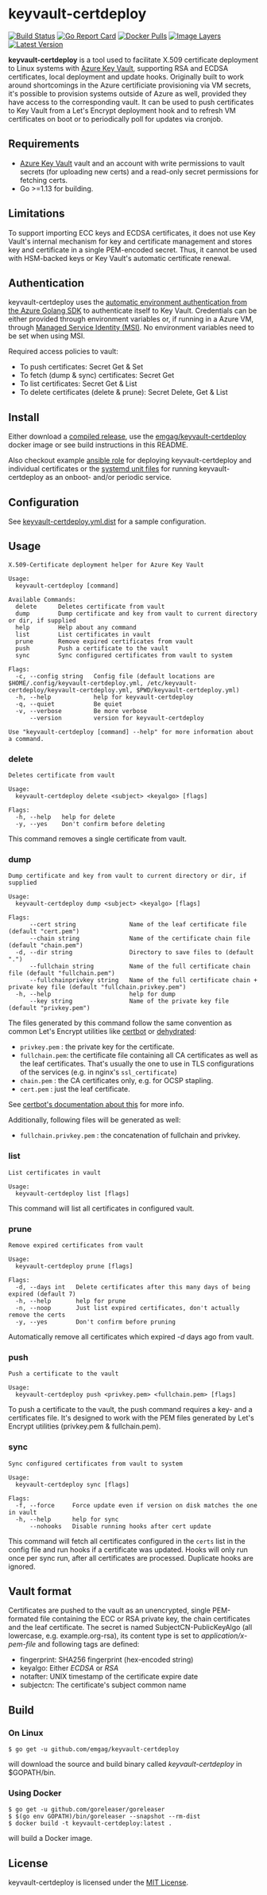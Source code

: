 # keyvault-certdeploy

[![Build Status](https://travis-ci.org/emgag/keyvault-certdeploy.svg?branch=master)](https://travis-ci.org/emgag/keyvault-certdeploy)
[![Go Report Card](https://goreportcard.com/badge/github.com/emgag/keyvault-certdeploy)](https://goreportcard.com/report/github.com/emgag/keyvault-certdeploy)
[![Docker Pulls](https://img.shields.io/docker/pulls/emgag/keyvault-certdeploy.svg)](https://hub.docker.com/r/emgag/keyvault-certdeploy)
[![Image Layers](https://images.microbadger.com/badges/image/emgag/keyvault-certdeploy.svg)](https://microbadger.com/images/emgag/keyvault-certdeploy "Get your own image badge on microbadger.com")
[![Latest Version](https://images.microbadger.com/badges/version/emgag/keyvault-certdeploy.svg)](https://microbadger.com/images/emgag/keyvault-certdeploy "Get your own version badge on microbadger.com")


**keyvault-certdeploy** is a tool used to facilitate X.509 certificate deployment to Linux systems with [Azure Key Vault](https://azure.microsoft.com/en-us/services/key-vault/), supporting RSA and ECDSA certificates, local deployment and update hooks. Originally built to work around shortcomings in the Azure certificiate provisioning via VM secrets, it's possible to provision systems outside of Azure as well, provided they have access to the corresponding vault. It can be used to push certificates to Key Vault from a Let's Encrypt deployment hook and to refresh VM certificates on boot or to periodically poll for updates via cronjob.

## Requirements

* [Azure Key Vault](https://azure.microsoft.com/en-us/services/key-vault) vault and an account with write permissions to vault secrets (for uploading new certs) and a read-only secret permissions for fetching certs. 
* Go >=1.13 for building.  

## Limitations

To support importing ECC keys and ECDSA certificates, it does not use Key Vault's internal mechanism for key and certificate management and stores key and certificate in a single PEM-encoded secret. Thus, it cannot be used with HSM-backed keys or Key Vault's automatic certificate renewal.

## Authentication

keyvault-certdeploy uses the [automatic environment authentication from the Azure Golang SDK](https://docs.microsoft.com/en-us/go/azure/azure-sdk-go-authorization#use-environment-based-authentication) to authenticate itself to Key Vault. Credentials can be either provided through environment variables or, if running in a Azure VM, through [Managed Service Identity (MSI)](https://docs.microsoft.com/en-us/azure/active-directory/managed-service-identity/overview). No environment variables need to be set when using MSI.

Required access policies to vault:
* To push certificates: Secret Get & Set
* To fetch (dump & sync) certificates: Secret Get
* To list certificates: Secret Get & List
* To delete certificates (delete & prune): Secret Delete, Get & List 

## Install 

Either download a [compiled release](https://github.com/emgag/keyvault-certdeploy/releases), use the [emgag/keyvault-certdeploy](https://hub.docker.com/r/emgag/keyvault-certdeploy) docker image or see build instructions in this README.

Also checkout example [ansible role](https://github.com/emgag/keyvault-certdeploy/tree/master/examples/ansible) for deploying keyvault-certdeploy and individual certificates or the [systemd unit files](https://github.com/emgag/keyvault-certdeploy/tree/master/examples/systemd) for running keyvault-certdeploy as an onboot- and/or periodic service.

## Configuration

See [keyvault-certdeploy.yml.dist](keyvault-certdeploy.yml.dist) for a sample configuration. 

## Usage

```
X.509-Certificate deployment helper for Azure Key Vault

Usage:
  keyvault-certdeploy [command]

Available Commands:
  delete      Deletes certificate from vault
  dump        Dump certificate and key from vault to current directory or dir, if supplied
  help        Help about any command
  list        List certificates in vault
  prune       Remove expired certificates from vault
  push        Push a certificate to the vault
  sync        Sync configured certificates from vault to system

Flags:
  -c, --config string   Config file (default locations are $HOME/.config/keyvault-certdeploy.yml, /etc/keyvault-certdeploy/keyvault-certdeploy.yml, $PWD/keyvault-certdeploy.yml)
  -h, --help            help for keyvault-certdeploy
  -q, --quiet           Be quiet
  -v, --verbose         Be more verbose
      --version         version for keyvault-certdeploy

Use "keyvault-certdeploy [command] --help" for more information about a command.
```

### delete

```
Deletes certificate from vault

Usage:
  keyvault-certdeploy delete <subject> <keyalgo> [flags]

Flags:
  -h, --help   help for delete
  -y, --yes    Don't confirm before deleting
```

This command removes a single certificate from vault. 

### dump

```
Dump certificate and key from vault to current directory or dir, if supplied

Usage:
  keyvault-certdeploy dump <subject> <keyalgo> [flags]

Flags:
      --cert string               Name of the leaf certificate file (default "cert.pem")
      --chain string              Name of the certificate chain file (default "chain.pem")
  -d, --dir string                Directory to save files to (default ".")
      --fullchain string          Name of the full certificate chain file (default "fullchain.pem")
      --fullchainprivkey string   Name of the full certificate chain + private key file (default "fullchain.privkey.pem")
  -h, --help                      help for dump
      --key string                Name of the private key file (default "privkey.pem")
```

The files generated by this command follow the same convention as common Let's Encrypt utilities like [certbot](https://github.com/certbot/certbot) or [dehydrated](https://github.com/lukas2511/dehydrated):

* `privkey.pem`  : the private key for the certificate.
* `fullchain.pem`: the certificate file containing all CA certificates as well as the leaf certificates. That's usually the one to use in TLS configurations of the services (e.g. in nginx's `ssl_certificate`)
* `chain.pem`    : the CA certificates only, e.g. for OCSP stapling.
* `cert.pem`     : just the leaf certificate. 

See [certbot's documentation about this](https://certbot.eff.org/docs/using.html#where-are-my-certificates) for more info.

Additionally, following files will be generated as well:
* `fullchain.privkey.pem` : the concatenation of fullchain and privkey.

### list

```
List certificates in vault

Usage:
  keyvault-certdeploy list [flags]
```

This command will list all certificates in configured vault.

### prune

```
Remove expired certificates from vault

Usage:
  keyvault-certdeploy prune [flags]

Flags:
  -d, --days int   Delete certificates after this many days of being expired (default 7)
  -h, --help       help for prune
  -n, --noop       Just list expired certificates, don't actually remove the certs
  -y, --yes        Don't confirm before pruning
```

Automatically remove all certificates which expired _-d_ days ago from vault.  

### push

```
Push a certificate to the vault

Usage:
  keyvault-certdeploy push <privkey.pem> <fullchain.pem> [flags]
```

To push a certificate to the vault, the push command requires a key- and a certificates file. It's designed to work with the PEM files generated by Let's Encrypt utilities (privkey.pem & fullchain.pem).

### sync

```
Sync configured certificates from vault to system

Usage:
  keyvault-certdeploy sync [flags]

Flags:
  -f, --force     Force update even if version on disk matches the one in vault
  -h, --help      help for sync
      --nohooks   Disable running hooks after cert update
```

This command will fetch all certificates configured in the `certs` list in the config file and run hooks if a certificate was updated. Hooks will only run once per sync run, after all certificates are processed. Duplicate hooks are ignored.

## Vault format

Certificates are pushed to the vault as an unencrypted, single PEM-formated file containing the ECC or RSA private key, the chain certificates and the leaf certificate. The secret is named SubjectCN-PublicKeyAlgo (all lowercase, e.g. example.org-rsa), its content type is set to _application/x-pem-file_ and following tags are defined:

* fingerprint: SHA256 fingerprint (hex-encoded string)
* keyalgo: Either _ECDSA_ or _RSA_
* notafter: UNIX timestamp of the certificate expire date
* subjectcn: The certificate's subject common name


## Build

### On Linux

```
$ go get -u github.com/emgag/keyvault-certdeploy
```

will download the source and build binary called _keyvault-certdeploy_ in $GOPATH/bin.

### Using Docker

```
$ go get -u github.com/goreleaser/goreleaser
$ $(go env GOPATH)/bin/goreleaser --snapshot --rm-dist
$ docker build -t keyvault-certdeploy:latest .
```

will build a Docker image.

## License

keyvault-certdeploy is licensed under the [MIT License](http://opensource.org/licenses/MIT).